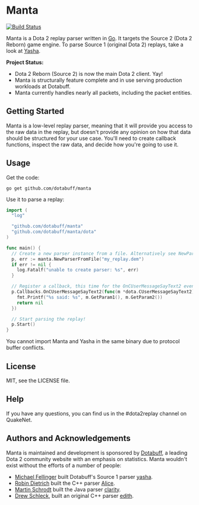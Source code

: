 # Manta

[![Build Status](https://travis-ci.org/dotabuff/manta.svg?branch=master)](https://travis-ci.org/dotabuff/manta)

Manta is a Dota 2 replay parser written in [Go](https://golang.org). It targets the Source 2 (Dota 2 Reborn) game engine. To parse Source 1 (original Dota 2) replays, take a look at [Yasha](https://github.com/dotabuff/yasha).

**Project Status:**

- Dota 2 Reborn (Source 2) is now the main Dota 2 client. Yay!
- Manta is structurally feature complete and in use serving production workloads at Dotabuff.
- Manta currently handles nearly all packets, including the packet entities.

## Getting Started

Manta is a low-level replay parser, meaning that it will provide you access to the raw data in the replay, but doesn't provide any opinion on how that data should be structured for your use case. You'll need to create callback functions, inspect the raw data, and decide how you're going to use it.

## Usage

Get the code:

    go get github.com/dotabuff/manta

Use it to parse a replay:

```go
import (
  "log"

  "github.com/dotabuff/manta"
  "github.com/dotabuff/manta/dota"
)

func main() {
  // Create a new parser instance from a file. Alternatively see NewParser([]byte)
  p, err := manta.NewParserFromFile("my_replay.dem")
  if err != nil {
    log.Fatalf("unable to create parser: %s", err)
  }

  // Register a callback, this time for the OnCUserMessageSayText2 event.
  p.Callbacks.OnCUserMessageSayText2(func(m *dota.CUserMessageSayText2) error {
    fmt.Printf("%s said: %s", m.GetParam1(), m.GetParam2())
    return nil
  })

  // Start parsing the replay!
  p.Start()
}
```

You cannot import Manta and Yasha in the same binary due to protocol buffer conflicts.

## License

MIT, see the LICENSE file.

## Help

If you have any questions, you can find us in the #dota2replay channel on QuakeNet.

## Authors and Acknowledgements

Manta is maintained and development is sponsored by [Dotabuff](http://www.dotabuff.com), a leading Dota 2 community website with an emphasis on statistics. Manta wouldn't exist without the efforts of a number of people:

* [Michael Fellinger](https://github.com/manveru) built Dotabuff's Source 1 parser [yasha](https://github.com/dotabuff/yasha).
* [Robin Dietrich](https://github.com/invokr) built the C++ parser [Alice](https://github.com/AliceStats/Alice).
* [Martin Schrodt](https://github.com/spheenik) built the Java parser [clarity](https://github.com/skadistats/clarity).
* [Drew Schleck](https://github.com/dschleck), built an original C++ parser [edith](https://github.com/dschleck/edith).
